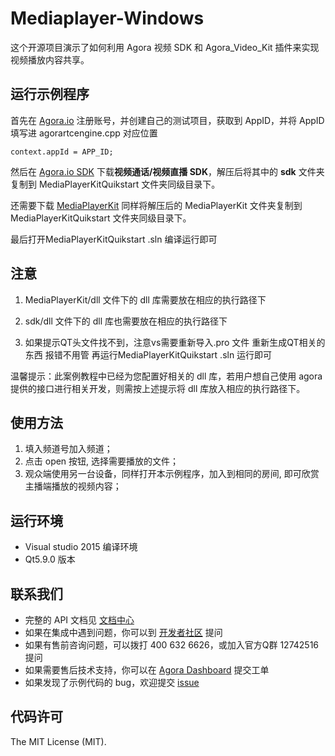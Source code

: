 # Mediaplayer-Windows
这个开源项目演示了如何利用 Agora 视频 SDK 和 Agora_Video_Kit 插件来实现视频播放内容共享。

## 运行示例程序
首先在 [Agora.io](https://dashboard.agora.io/) 注册账号，并创建自己的测试项目，获取到 AppID，并将 AppID 填写进 agorartcengine.cpp 对应位置


```
context.appId = APP_ID;
```


然后在 [Agora.io SDK](https://docs.agora.io/cn/Agora%20Platform/downloads) 下载**视频通话/视频直播 SDK**，解压后将其中的 **sdk** 文件夹复制到  MediaPlayerKitQuikstart 文件夹同级目录下。

还需要下载  [MediaPlayerKit](https://download.agora.io/sdk/release/Agora_MediaPlayerKit_for_Windows(x86)_v1_0_0.zip) 同样将解压后的 MediaPlayerKit 文件夹复制到 MediaPlayerKitQuikstart 文件夹同级目录下。

最后打开MediaPlayerKitQuikstart .sln 编译运行即可

## 注意
1. MediaPlayerKit/dll 文件下的 dll 库需要放在相应的执行路径下

2. sdk/dll 文件下的 dll 库也需要放在相应的执行路径下

3. 如果提示QT头文件找不到，注意vs需要重新导入.pro 文件 重新生成QT相关的东西 报错不用管 再运行MediaPlayerKitQuikstart .sln 运行即可

温馨提示：此案例教程中已经为您配置好相关的 dll 库，若用户想自己使用 agora 提供的接口进行相关开发，则需按上述提示将 dll 库放入相应的执行路径下。



## 使用方法
1. 填入频道号加入频道；
2. 点击 open 按钮, 选择需要播放的文件；
3. 观众端使用另一台设备，同样打开本示例程序，加入到相同的房间, 即可欣赏主播端播放的视频内容；

## 运行环境
* Visual studio 2015 编译环境
* Qt5.9.0 版本

## 联系我们

- 完整的 API 文档见 [文档中心](https://docs.agora.io/cn/)
- 如果在集成中遇到问题，你可以到 [开发者社区](https://dev.agora.io/cn/) 提问
- 如果有售前咨询问题，可以拨打 400 632 6626，或加入官方Q群 12742516 提问
- 如果需要售后技术支持，你可以在 [Agora Dashboard](https://dashboard.agora.io) 提交工单
- 如果发现了示例代码的 bug，欢迎提交 [issue](https://github.com/AgoraIO/Advanced-Video/issues)

## 代码许可

The MIT License (MIT).
